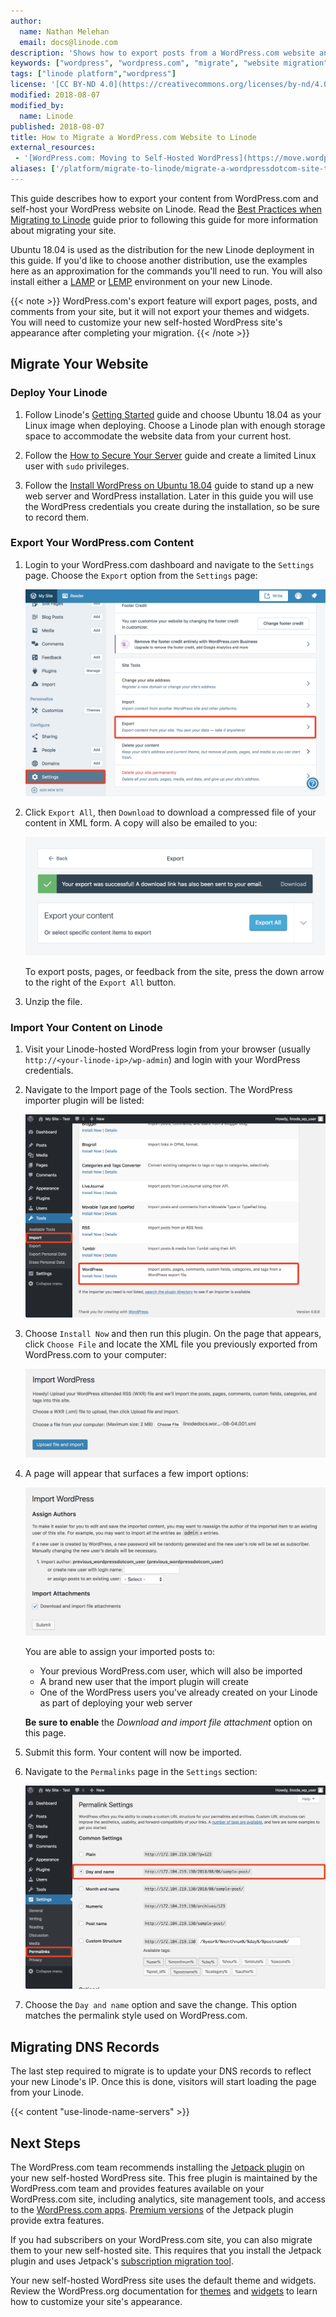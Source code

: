 ```yaml
---
author:
  name: Nathan Melehan
  email: docs@linode.com
description: 'Shows how to export posts from a WordPress.com website and import them to WordPress on a Linode.'
keywords: ["wordpress", "wordpress.com", "migrate", "website migration"]
tags: ["linode platform","wordpress"]
license: '[CC BY-ND 4.0](https://creativecommons.org/licenses/by-nd/4.0)'
modified: 2018-08-07
modified_by:
  name: Linode
published: 2018-08-07
title: How to Migrate a WordPress.com Website to Linode
external_resources:
 - '[WordPress.com: Moving to Self-Hosted WordPress](https://move.wordpress.com/)'
aliases: ['/platform/migrate-to-linode/migrate-a-wordpressdotcom-site-to-linode/']
---
```


This guide describes how to export your content from WordPress.com and self-host your WordPress website on Linode. Read the [Best Practices when Migrating to Linode](/docs/platform/migrate-to-linode/best-practices-when-migrating-to-linode/) guide prior to following this guide for more information about migrating your site.

Ubuntu 18.04 is used as the distribution for the new Linode deployment in this guide. If you'd like to choose another distribution, use the examples here as an approximation for the commands you'll need to run. You will also install either a [LAMP](/docs/web-servers/lamp/install-lamp-stack-on-ubuntu-18-04/) or [LEMP](/docs/web-servers/lemp/how-to-install-a-lemp-server-on-ubuntu-18-04/) environment on your new Linode.

{{< note >}}
WordPress.com's export feature will export pages, posts, and comments from your site, but it will not export your themes and widgets. You will need to customize your new self-hosted WordPress site's appearance after completing your migration.
{{< /note >}}

## Migrate Your Website

### Deploy Your Linode

1.  Follow Linode's [Getting Started](/docs/getting-started/) guide and choose Ubuntu 18.04 as your Linux image when deploying. Choose a Linode plan with enough storage space to accommodate the website data from your current host.

1.  Follow the [How to Secure Your Server](/docs/security/securing-your-server/) guide and create a limited Linux user with `sudo` privileges.

1.  Follow the [Install WordPress on Ubuntu 18.04](/docs/websites/cms/install-wordpress-ubuntu-18-04) guide to stand up a new web server and WordPress installation. Later in this guide you will use the WordPress credentials you create during the installation, so be sure to record them.

### Export Your WordPress.com Content

1.  Login to your WordPress.com dashboard and navigate to the `Settings` page. Choose the `Export` option from the `Settings` page:

    ![WordPress.com Settings Page](wordpressdotcom-settings.png "Choose the Export option from the Settings page.")

1.  Click `Export All`, then `Download` to download a compressed file of your content in XML form. A copy will also be emailed to you:

    ![WordPress.com Export Page](wordpressdotcom-export.png "Click Export All to export your content to an XML file.")

    To export posts, pages, or feedback from the site, press the down arrow to the right of the `Export All` button.

1.  Unzip the file.

### Import Your Content on Linode

1.  Visit your Linode-hosted WordPress login from your browser (usually `http://<your-linode-ip>/wp-admin`) and login with your WordPress credentials.

1.  Navigate to the Import page of the Tools section. The WordPress importer plugin will be listed:

    ![WordPress Tools Page](tools-import-wordpress.png "WordPress Importer plugin.")

1.  Choose `Install Now` and then run this plugin. On the page that appears, click `Choose File` and locate the XML file you previously exported from WordPress.com to your computer:

    ![WordPress Importer Plugin - Page 1](wordpress-importer-plugin-1.png "Import file dialog box.")

1.  A page will appear that surfaces a few import options:

    ![WordPress Importer Plugin - Page 1](wordpress-importer-plugin-2.png "Import file options show author and post options.")

    You are able to assign your imported posts to:

    -   Your previous WordPress.com user, which will also be imported
    -   A brand new user that the import plugin will create
    -   One of the WordPress users you've already created on your Linode as part of deploying your web server

    **Be sure to enable** the *Download and import file attachment* option on this page.

1.  Submit this form. Your content will now be imported.

1.  Navigate to the `Permalinks` page in the `Settings` section:

    ![WordPress Permalinks](wordpress-permalinks.png "WordPress permalinks day and name option.")

1.  Choose the `Day and name` option and save the change. This option matches the permalink style used on WordPress.com.

## Migrating DNS Records

The last step required to migrate is to update your DNS records to reflect your new Linode's IP. Once this is done, visitors will start loading the page from your Linode.

{{< content "use-linode-name-servers" >}}

## Next Steps

The WordPress.com team recommends installing the [Jetpack plugin](https://jetpack.com/) on your new self-hosted WordPress site. This free plugin is maintained by the WordPress.com team and provides features available on your WordPress.com site, including analytics, site management tools, and access to the [WordPress.com apps](https://apps.wordpress.com/). [Premium versions](https://jetpack.com/pricing/) of the Jetpack plugin provide extra features.

If you had subscribers on your WordPress.com site, you can also migrate them to your new self-hosted site. This requires that you install the Jetpack plugin and uses Jetpack's [subscription migration tool](https://jetpack.com/support/subscription-migration-tool/).

Your new self-hosted WordPress site uses the default theme and widgets. Review the WordPress.org documentation for [themes](https://codex.wordpress.org/Using_Themes#Adding_New_Themes_using_the_Administration_Panels) and [widgets](https://codex.wordpress.org/WordPress_Widgets) to learn how to customize your site's appearance.
